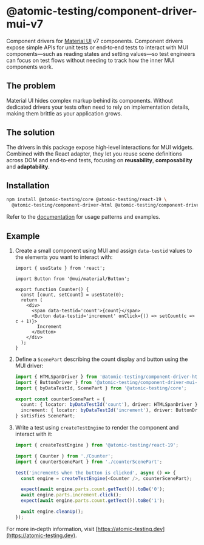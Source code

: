 # @atomic-testing/component-driver-mui-v7

Component drivers for [Material UI](https://mui.com) v7 components. Component drivers expose simple APIs for unit tests or end‑to‑end tests to interact with MUI components—such as reading states and setting values—so test engineers can focus on test flows without needing to track how the inner MUI components work.

## The problem

Material UI hides complex markup behind its components. Without dedicated drivers your tests often need to rely on implementation details, making them brittle as your application grows.

## The solution

The drivers in this package expose high‑level interactions for MUI widgets. Combined with the React adapter, they let you reuse scene definitions across DOM and end‑to‑end tests, focusing on **reusability**, **composability** and **adaptability**.

## Installation

```bash
npm install @atomic-testing/core @atomic-testing/react-19 \
  @atomic-testing/component-driver-html @atomic-testing/component-driver-mui-v7 --save-dev
```

Refer to the [documentation](https://atomic-testing.dev/) for usage patterns and examples.

## Example

1. Create a small component using MUI and assign `data-testid` values to the elements you want to interact with:

   ```tsx title="Counter.tsx"
   import { useState } from 'react';

   import Button from '@mui/material/Button';

   export function Counter() {
     const [count, setCount] = useState(0);
     return (
       <div>
         <span data-testid='count'>{count}</span>
         <Button data-testid='increment' onClick={() => setCount(c => c + 1)}>
           Increment
         </Button>
       </div>
     );
   }
   ```

2. Define a `ScenePart` describing the count display and button using the MUI driver:

   ```ts title="counterScenePart.ts"
   import { HTMLSpanDriver } from '@atomic-testing/component-driver-html';
   import { ButtonDriver } from '@atomic-testing/component-driver-mui-v7';
   import { byDataTestId, ScenePart } from '@atomic-testing/core';

   export const counterScenePart = {
     count: { locator: byDataTestId('count'), driver: HTMLSpanDriver },
     increment: { locator: byDataTestId('increment'), driver: ButtonDriver },
   } satisfies ScenePart;
   ```

3. Write a test using `createTestEngine` to render the component and interact with it:

   ```ts title="Counter.test.tsx"
   import { createTestEngine } from '@atomic-testing/react-19';

   import { Counter } from './Counter';
   import { counterScenePart } from './counterScenePart';

   test('increments when the button is clicked', async () => {
     const engine = createTestEngine(<Counter />, counterScenePart);

     expect(await engine.parts.count.getText()).toBe('0');
     await engine.parts.increment.click();
     expect(await engine.parts.count.getText()).toBe('1');

     await engine.cleanUp();
   });
   ```

For more in‑depth information, visit [https://atomic-testing.dev](https://atomic-testing.dev).
